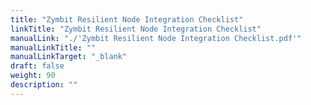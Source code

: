 ```yaml
---
title: "Zymbit Resilient Node Integration Checklist"
linkTitle: "Zymbit Resilient Node Integration Checklist"
manualLink: "./'Zymbit Resilient Node Integration Checklist.pdf'"
manualLinkTitle: ""
manualLinkTarget: "_blank"
draft: false
weight: 90
description: ""
---
```

